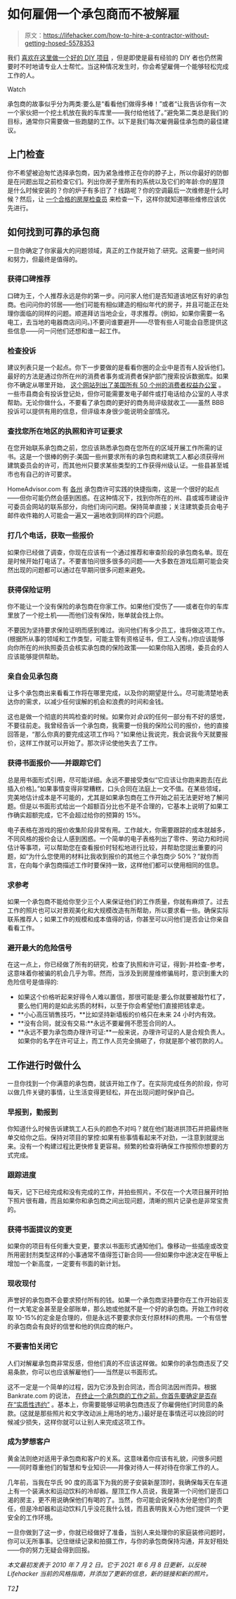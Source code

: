 # 如何雇佣一个承包商而不被解雇

> 原文：<https://lifehacker.com/how-to-hire-a-contractor-without-getting-hosed-5578353>

我们 [喜欢在这里做一个好的 DIY 项目](http://lifehacker.com/tag/diy/) ，但是即使是最有经验的 DIY 者也仍然需要时不时地请专业人士帮忙。当这种情况发生时，你会希望雇佣一个能够轻松完成工作的人。

Watch

承包商的故事似乎分为两类:要么是“看看他们做得多棒！”或者“让我告诉你有一次一个家伙把一个挖土机放在我的车库里——我付给他钱了。”避免第二类总是我们的目标，通常你只需要做一些跑腿的工作。以下是我们每次雇佣最佳承包商的最佳建议。

## **上门检查**

你不希望被迫匆忙选择承包商，因为紧急维修正在你的脖子上，所以你最好的防御是在问题出现之前检查它们。列出你房子里所有的系统以及它们的年龄:你的屋顶是什么时候安装的？你的炉子有多旧了？线路呢？你的空调最后一次维修是什么时候？然后，让 [一个合格的房屋检查员](https://lifehacker.com/why-you-need-a-home-inspection-as-a-seller-not-just-a-1846565109) 来检查一下，这样你就知道哪些维修应该优先进行。

## **如何找到可靠的承包商**

一旦你确定了你家最大的问题领域，真正的工作就开始了:研究。这需要一些时间和努力，但最终是值得的。

### **获得口碑推荐**

口碑为王，个人推荐永远是你的第一步。问问家人他们是否知道该地区有好的承包商。也问问你的邻居——他们可能有相似建造的相似年代的房子，并且可能正在处理你面临的同样的问题。顺道拜访当地企业，寻求推荐。(例如，如果你需要一名电工，去当地的电器商店问问。)不要问谁要避开——尽管有些人可能会自愿提供这些信息——问一问他们还想和谁一起工作。

### **检查投诉**

建议列表只是一个起点。你下一步要做的是看看你圈的企业中是否有人投诉他们。最好的方法是通过你所在州的消费者事务或消费者保护部门搜索投诉数据库。如果你不确定从哪里开始， [这个网站列出了美国所有 50 个州的消费者权益办公室](https://www.usa.gov/state-consumer) 。一些市县商会有投诉登记处，但你可能需要发电子邮件或打电话给办公室的人寻求帮助。无论你做什么，不要看了承包商的更好的商务局评级就收工——虽然 BBB 投诉可以提供有用的信息，但评级本身很少能说明全部情况。

### **查找您所在地区的执照和许可证要求**

在您开始联系承包商之前，您应该熟悉承包商在您所在的区域开展工作所需的证书。这是一个很棒的例子:美国一些州要求所有的承包商和建筑工人都必须获得州建筑委员会的许可，而其他州只要求某些类型的工作获得州级认证。一些县甚至城市也有自己的许可要求。

HomeAdvisor.com 有 [各州](https://www.homeadvisor.com/r/state-by-state-licensing-requirements/#OR) 承包商许可实践的快捷指南，这是一个很好的起点——但你可能仍然会感到困惑。在这种情况下，找到你所在的州、县或城市建设许可委员会网站的联系部分，向他们询问问题。保持简单直接；关注建筑委员会电子邮件收件箱的人可能会一遍又一遍地收到同样的四个问题。

### **打几个电话，获取一些报价**

如果你已经做了调查，你现在应该有一个通过推荐和审查阶段的承包商名单。现在是时候开始打电话了。不要害怕问很多很多的问题——大多数在游戏后期可能会突然出现的问题都可以通过在早期问很多问题来避免。

### **获得保险证明**

你不能让一个没有保险的承包商在你家工作。如果他们受伤了——或者在你的车库里放了一个挖土机——而他们没有保险，账单就会找上你。

不要因为坚持要求保险证明而感到难过。询问他们有多少员工，谁将做这项工作。(根据所从事的领域和工作类型，可能主管有资格证书，但工人没有。)你应该能够向你所在的州执照委员会核实承包商的保险政策——如果你陷入困境，委员会的人应该能够提供帮助。

### **亲自会见承包商**

让多个承包商出来看看工作将在哪里完成，以及你的期望是什么。尽可能清楚地表达你的需求，以减少任何误解的机会和浪费的时间和金钱。

这也是做一个彻底的共鸣检查的时候。如果你对*会议*的任何一部分有不好的感觉，不要往前走。我曾经告诉一个承包商，我需要一份我的保险公司的报价，他的直接回答是，“那么你真的要完成这项工作吗？”如果他让我说完，我会说我今天就要报价，这样工作就可以开始了。那次评论使他失去了工作。

### **获得书面报价——并跟踪它们**

总是用书面形式引用，尽可能详细。永远不要接受类似“它应该让你跑来跑去[在此插入价格]。”如果事情变得非常糟糕，口头合同在法庭上一文不值。在某些领域，完美地估计成本是不可能的，尤其是如果承包商在工作开始之前无法更好地了解问题。但是以书面形式给出一个超额百分比也不是不合理的，它基本上说明了如果工作确实超额完成，它不会超过给你的预算的 15%。

电子表格在游戏的报价收集阶段非常有用。工作越大，你需要跟踪的成本就越多，不同风格的报价会让人感到困惑。一个简单的电子表格列出了零件、劳动力和时间估计等事项，可以帮助您在查看报价时轻松地进行比较，并帮助您提出重要的问题，如“为什么您使用的材料比我收到报价的其他三个承包商少 50%？”就你而言，在向每个承包商描述工作时要保持一致，这样他们都可以使用相同的信息。

### **求参考**

如果一个承包商不能给你至少三个人来保证他们的工作质量，你就有麻烦了。过去工作的照片也可以对景观美化和大规模改造有所帮助，所以要求看一些。确保实际联系推荐人；如果工作的规模和成本值得的话，你甚至可以问他们是否会让你亲自看看工作。

### **避开最大的危险信号**

在这一点上，你已经做了所有的研究，检查了执照和许可证，得到-并检查-参考，这意味着你被骗的机会几乎为零。然而，当涉及到房屋维修骗局时，意识到重大的危险信号是值得的:

*   如果这个价格听起来好得令人难以置信，那很可能是:要么你就要被敲竹杠了，要么他们用的是如此劣质的材料，以至于你会希望他们直接把钱拿走。
*   **小心高压销售技巧，**比如坚持新墙板的价格只在未来 24 小时内有效。
*   **没有合同，就没有交易:**永远不要雇佣不愿签合同的人。
*   **永远不要为承包商办理许可证:**一般来说，办理许可证的人是合规负责人。如果你的名字在许可证上，而工作人员完全搞砸了，你就是那个被罚款的人。

## **工作进行时做什么**

一旦你找到一个你满意的承包商，就该开始工作了。在实际完成任务的阶段，你可以做几件关键的事情，让生活变得更轻松，并在出现问题时保护自己。

### **早报到，勤报到**

你知道什么时候告诉建筑工人石头的颜色不对吗？就在他们敲进拱顶石并把最终账单交给你之后。保持对项目的掌控:如果有些事情看起来不对劲，一注意到就提出来。没有一个构建过程比更快修复更容易。频繁的检查将确保工作按照你想要的方式完成。

### **跟踪进度**

每天，记下已经完成和没有完成的工作，并拍些照片。不仅在一个大项目展开时拍下照片很有趣，而且如果你和承包商之间出现问题，清晰的照片记录也是非常宝贵的。

### **获得书面提议的变更**

如果你的项目有任何重大变更，要求以书面形式通知他们。像移动一些插座或改变所用密封剂类型这样的小事通常不值得签订新合同——但如果你中途决定在甲板上增加一个新高度，一定要有书面的新计划。

### **现收现付**

声誉好的承包商不会要求预付所有的钱。如果一个承包商坚持要你在工作开始前支付一大笔定金甚至是全部账单，那么她或他就不是一个好的承包商。开始工作时收取 10-15%的定金是合理的，但是永远不要要求你支付原材料的费用。一个有信誉的承包商会有良好的信誉和他的供应商的帐户。

### **不要害怕关闭它**

人们对解雇承包商非常反感，但他们真的不应该这样做。如果你的承包商违反了交易条款，你可以也应该解雇他们——当然是以书面形式。

这不一定是一个简单的过程，因为它涉及到合同法，而合同法因州而异。根据 Bankrate.com 的说法， [在终止一个承包商的工作之前，你首先要确定是否存在“实质性违约”](https://www.bankrate.com/real-estate/fire-your-home-contractor/) 。基本上，你需要能够证明承包商违反了你雇佣他们时同意的条款。(这就是那些照片和文字改动派上用场的地方。)最好是在事情还可以挽回的时候减少损失，这样你就可以让别人来完成这项工作。

### **成为梦想客户**

黄金法则绝对适用于承包商和客户的关系。这意味着你应该有礼貌，问很多问题——同时尊重他们的智慧和专业知识——并像对待人一样对待在你家工作的人。

几年前，当我在华氏 90 度的高温下为我的房子安装新屋顶时，我确保每天在车道上有一个装满水和运动饮料的冷却器。屋顶工作人员说，我是第一个问他们是否口渴的房主，更不用说确保他们有喝的了。当然，你可能会说保持水分是他们的责任，但是冷却器和运动饮料几乎没花我什么钱，而且表明我关心为他们提供一个更安全的工作环境。

一旦你做到了这一步，你就已经做好了准备，当别人来处理你的家庭装修问题时，你可以无所事事。记住继续记录和拍摄工作，与你的承包商保持沟通，并友好相处——你的努力无疑会得到回报。

*本文最初发表于 2010 年 7 月 2 日。它于 2021 年 6 月 8 日更新，以反映 Lifehacker 当前的风格指南，并添加了更新的信息，新的链接和新的照片。*

*T2】*